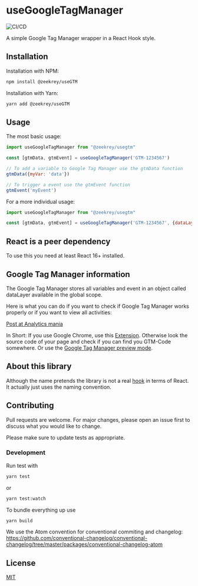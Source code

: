 # useGoogleTagManager

![CI/CD](https://github.com/zeekrey/useGoogleTagManager/workflows/CI/CD/badge.svg)

A simple Google Tag Manager wrapper in a React Hook style.

## Installation

Installation with NPM:

```bash
npm install @zeekrey/useGTM
```

Installation with Yarn:

```bash
yarn add @zeekrey/useGTM
```

## Usage

The most basic usage:

```javascript
import useGoogleTagManager from "@zeekrey/usegtm"

const [gtmData, gtmEvent] = useGoogleTagManager('GTM-1234567')

// To add a variable to Google Tag Manager use the gtmData function
gtmData({myVar: 'data'})

// To trigger a event use the gtmEvent function
gtmEvent('myEvent') 
```

For a more individual usage:

```javascript
import useGoogleTagManager from "@zeekrey/usegtm"

const [gtmData, gtmEvent] = useGoogleTagManager('GTM-1234567', {dataLayerName: 'myDataLayerName'})
```

## React is a peer dependency
To use this you need at least React 16+ installed.

## Google Tag Manager information
The Google Tag Manager stores all variables and event in an object called dataLayer available in the global scope.

Here is what you can do if you want to check if Google Tag Manager works properly or if you want to view all activities:

[Post at Analytics mania](https://www.analyticsmania.com/post/how-to-check-if-google-tag-manager-is-working/)

In Short: If you use Google Chrome, use this [Extension](https://chrome.google.com/webstore/detail/tag-assistant-by-google/kejbdjndbnbjgmefkgdddjlbokphdefk). Otherwise look the source code of your page and check if you can find you GTM-Code somewhere. Or use the [Google Tag Manager preview mode](https://support.google.com/tagmanager/answer/6107056).

## About this library
Although the name pretends the library is not a real [hook](https://reactjs.org/docs/hooks-rules.html) in terms of React. It actually just uses the naming convention.

## Contributing
Pull requests are welcome. For major changes, please open an issue first to discuss what you would like to change.

Please make sure to update tests as appropriate.

### Development
Run test with
```bash
yarn test
```

or
```bash
yarn test:watch
```

To bundle everything up use

```bash
yarn build
```

We use the Atom convention for conventional commiting and changelog: https://github.com/conventional-changelog/conventional-changelog/tree/master/packages/conventional-changelog-atom

## License
[MIT](https://choosealicense.com/licenses/mit/)